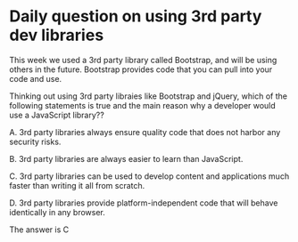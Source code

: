 # Daily question on using 3rd party dev libraries

This week we used a 3rd party library called Bootstrap, and will be using others in the future. Bootstrap provides code that you can pull into your code and use.

Thinking out using 3rd party libraies like Bootstrap and jQuery, which of the following statements is true and the main reason why a developer would use a JavaScript library??

A. 3rd party libraries always ensure quality code that does not harbor any security risks.

B. 3rd party libraries are always easier to learn than JavaScript.

C. 3rd party libraries can be used to develop content and applications much faster than writing it all from scratch.

D. 3rd party libraries provide platform-independent code that will behave identically in any browser.


The answer is C

